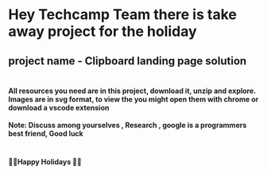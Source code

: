 # Hey Techcamp Team there is  take away project for the holiday 

## project name - Clipboard landing page solution

#
#### All resources you need are in this project, download it, unzip and explore. Images are in svg format, to view the you might open them with chrome or download a vscode  extension 

**Note: Discuss among yourselves , Research , google is a programmers best friend, Good luck**
#
**🎄🎄Happy Holidays 🎄🎄**
